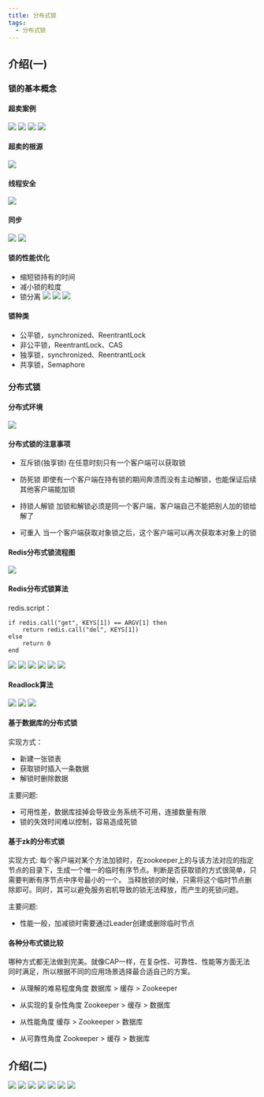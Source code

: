 ```yaml
---
title: 分布式锁
tags:
  - 分布式锁
---
```

## 介绍(一)

### 锁的基本概念

#### 超卖案例
![](./assets/distributed_lock1/1.jpg)
![](./assets/distributed_lock1/2.jpg)
![](./assets/distributed_lock1/3.jpg)
![](./assets/distributed_lock1/4.jpg)
#### 超卖的根源
![](./assets/distributed_lock1/5.jpg)
#### 线程安全
![](./assets/distributed_lock1/6.jpg)
#### 同步
![](./assets/distributed_lock1/7.jpg)
![](./assets/distributed_lock1/8.jpg)
#### 锁的性能优化
- 缩短锁持有的时间
- 减小锁的粒度
- 锁分离
![](./assets/distributed_lock1/9.jpg)
![](./assets/distributed_lock1/10.jpg)
![](./assets/distributed_lock1/11.jpg)
#### 锁种类
- 公平锁，synchronized、ReentrantLock
- 非公平锁，ReentrantLock、CAS
- 独享锁，synchronized、ReentrantLock
- 共享锁，Semaphore

### 分布式锁
#### 分布式环境
![](./assets/distributed_lock1/13.jpg)
#### 分布式锁的注意事项
- 互斥锁(独享锁)
在任意时刻只有一个客户端可以获取锁

- 防死锁
即使有一个客户端在持有锁的期间奔溃而没有主动解锁，也能保证后续其他客户端能加锁

- 持锁人解锁
加锁和解锁必须是同一个客户端，客户端自己不能把别人加的锁给解了

- 可重入
当一个客户端获取对象锁之后，这个客户端可以再次获取本对象上的锁

#### Redis分布式锁流程图
![](./assets/distributed_lock1/14.jpg)
#### Redis分布式锁算法
redis.script：
```
if redis.call("get", KEYS[1]) == ARGV[1] then
    return redis.call("del", KEYS[1])
else
    return 0
end
```
![](./assets/distributed_lock1/15.jpg)
![](./assets/distributed_lock1/16.jpg)
![](./assets/distributed_lock1/17.jpg)
![](./assets/distributed_lock1/18.jpg)
![](./assets/distributed_lock1/19.jpg)
![](./assets/distributed_lock1/20.jpg)

#### Readlock算法
![](./assets/distributed_lock1/21.jpg)
![](./assets/distributed_lock1/22.jpg)
![](./assets/distributed_lock1/23.jpg)

#### 基于数据库的分布式锁
实现方式：
- 新建一张锁表
- 获取锁时插入一条数据
- 解锁时删除数据

主要问题:
- 可用性差，数据库挂掉会导致业务系统不可用，连接数量有限
- 锁的失效时间难以控制，容易造成死锁

#### 基于zk的分布式锁
实现方式:
每个客户端对某个方法加锁时，在zookeeper上的与该方法对应的指定节点的目录下，生成一个唯一的临时有序节点。判断是否获取锁的方式很简单，只需要判断有序节点中序号最小的一个。
当释放锁的时候，只需将这个临时节点删除即可。同时，其可以避免服务宕机导致的锁无法释放，而产生的死锁问题。

主要问题:
- 性能一般，加减锁时需要通过Leader创建或删除临时节点

#### 各种分布式锁比较
哪种方式都无法做到完美。就像CAP一样，在复杂性、可靠性、性能等方面无法同时满足，所以根据不同的应用场景选择最合适自己的方案。

- 从理解的难易程度角度
数据库 > 缓存 > Zookeeper

- 从实现的复杂性角度
Zookeeper > 缓存 > 数据库

- 从性能角度
缓存 > Zookeeper > 数据库

- 从可靠性角度
Zookeeper > 缓存 > 数据库

## 介绍(二)

![](./assets/distributed_lock2/1.jpg)
![](./assets/distributed_lock2/2.jpg)
![](./assets/distributed_lock2/3.jpg)
![](./assets/distributed_lock2/4.jpg)
![](./assets/distributed_lock2/5.jpg)
![](./assets/distributed_lock2/6.jpg)
![](./assets/distributed_lock2/7.jpg)